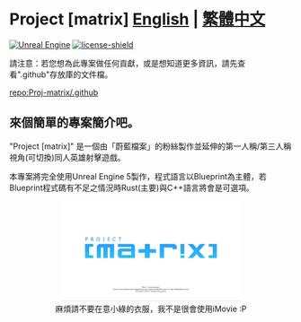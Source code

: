 # Project [matrix]  [English](README.md) | [繁體中文](README-zh_TW.md)

[![Unreal Engine][Unreal Engine]][unreal_url]
[![license-shield][license-shield]][license-url]


請注意：若您想為此專案做任何貢獻，或是想知道更多資訊，請先查看".github"存放庫的文件檔。

[repo:Proj-matrix/.github](https://github.com/Proj-matrix/.github)

## 來個簡單的專案簡介吧。

 "Project [matrix]" 是一個由「蔚藍檔案」的粉絲製作並延伸的第一人稱/第三人稱視角(可切換)同人英雄射擊遊戲。

本專案將完全使用Unreal Engine 5製作，程式語言以Blueprint為主體，若Blueprint程式碼有不足之情況時Rust(主要)與C++語言將會是可選項。

<figure>
    <div align="center">
        <img src="../assets/dotgithub-title.gif"
        title="麻煩請不要在意小綠的衣服，我不是很會使用iMovie :P" width="75%" height="75%"/>
        <figcaption>麻煩請不要在意小綠的衣服，我不是很會使用iMovie :P</figcaption>
    </div>
</figure>


<!-- MARKDOWN LINKS & IMAGES -->
<!-- https://www.markdownguide.org/basic-syntax/#reference-style-links -->

[Unreal Engine]: https://img.shields.io/badge/unrealengine-%23313131.svg?style=for-the-badge&logo=unrealengine&logoColor=white

[unreal_url]: https://www.unrealengine.com/zh-CN

[license-url]: https://github.com/Proj-matrix/.github/blob/master/LICENSE

[license-shield]: https://img.shields.io/github/license/Proj-matrix/.github?style=for-the-badge
